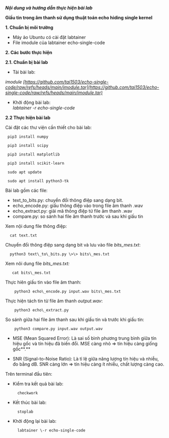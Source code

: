 ***Nội dung và hướng dẫn thực hiện bài lab***

**Giấu tin trong âm thanh sử dụng thuật toán echo hiding single kernel**

**1\. Chuẩn bị môi trường**

* Máy ảo Ubuntu có cài đặt labtainer  
* File imodule của labtainer echo-single-code

**2\. Các bước thực hiện**

**2.1. Chuẩn bị bài lab**

* Tải bài lab:

*imodule [https://github.com/tai1503/echo-single-code/raw/refs/heads/main/imodule.tar](https://github.com/tai1503/echo-single-code/raw/refs/heads/main/imodule.tar)*

* Khởi động bài lab:  
    *labtainer \-r echo-single-code*

**2.2 Thực hiện bài lab**

Cài đặt các thư viện cần thiết cho bài lab:

     pip3 install numpy
     
     pip3 install scipy
     
     pip3 install matplotlib
     
     pip3 install scikit-learn
     
     sudo apt update
     
     sudo apt install python3-tk

Bài lab gồm các file:

* text\_to\_bits.py: chuyển đổi thông điệp sang dạng bit.  
* echo\_encode.py: giấu thông điệp vào trong file âm thanh .wav  
* echo\_extract.py: giải mã thông điệp từ file âm thanh .wav  
* compare.py: so sánh hai file âm thanh trước và sau khi giấu tin

Xem nội dung file thông điệp:

      cat text.txt

Chuyển đổi thông điệp sang dạng bit và lưu vào file *bits\_mes.txt*:

      python3 text\_to\_bits.py \>\> bits\_mes.txt

Xem nôi dung file *bits\_mes.txt:*

       cat bits\_mes.txt

Thực hiên giấu tin vào file âm thanh:

        python3 echo\_encode.py input.wav bits\_mes.txt

Thực hiện tách tin từ file âm thanh *output.wav*:

        python3 echo\_extract.py

So sánh giữa hai file âm thanh sau khi giấu tin và trước khi giấu tin:

        python3 compare.py input.wav output.wav

* MSE (Mean Squared Error): Là sai số bình phương trung bình giữa tín hiệu gốc và tín hiệu đã biến đổi. MSE càng nhỏ ⇒ tín hiệu càng giống gốc**.**

* SNR (Signal-to-Noise Ratio): Là tỉ lệ giữa năng lượng tín hiệu và nhiễu, đo bằng dB. SNR càng lớn ⇒ tín hiệu càng ít nhiễu, chất lượng càng cao.

Trên terminal đầu tiên:

* Kiểm tra kết quả bài lab:

        checkwork

* Kết thúc bài lab:

        stoplab

* Khởi động lại bài lab:

        labtainer \-r echo-single-code
